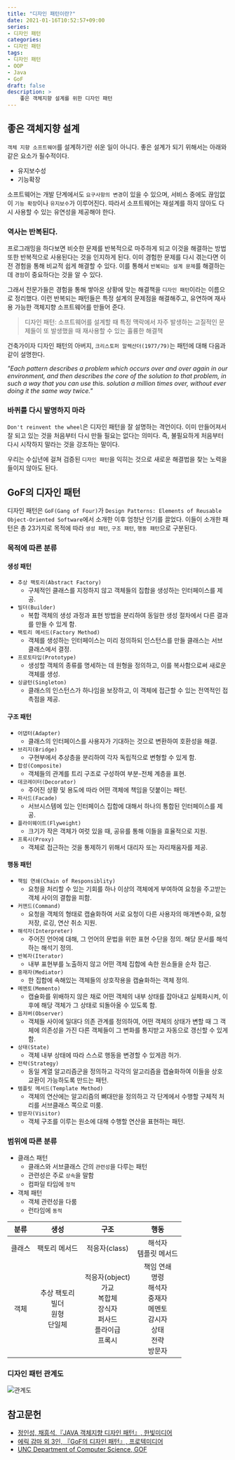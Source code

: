 ```yaml
---
title: "디자인 패턴이란?"
date: 2021-01-16T10:52:57+09:00
series:
- 디자인 패턴
categories:
- 디자인 패턴
tags:
- 디자인 패턴
- OOP
- Java
- GoF
draft: false
description: >
    좋은 객체지향 설계를 위한 디자인 패턴
---
```


좋은 객체지향 설계
---

`객체 지향 소프트웨어`를 설계하기란 쉬운 일이 아니다. 좋은 설계가 되기 위해서는 아래와 같은 요소가 필수적이다.

- 유지보수성
- 기능확장

소프트웨어는 개발 단계에서도 `요구사항의 변경`이 있을 수 있으며, 서비스 중에도 끊임없이 `기능 확장`이나 `유지보수`가 이루어진다. 따라서 소프트웨어는 재설계를 하지 않아도 다시 사용할 수 있는 유연성을 제공해야 한다.

### 역사는 반복된다.

프로그래밍을 하다보면 비슷한 문제를 반복적으로 마주하게 되고 이것을 해결하는 방법 또한 반복적으로 사용된다는 것을 인지하게 된다. 이미 경험한 문제를 다시 겪는다면 이전 경험을 통해 비교적 쉽게 해결할 수 있다. 이를 통해서 `반복되는 설계 문제`를 해결하는 데 `경험`이 중요하다는 것을 알 수 있다.

그래서 전문가들은 경험을 통해 쌓아온 상황에 맞는 해결책을 `디자인 패턴`이라는 이름으로 정리했다. 이런 반복되는 패턴들은 특정 설계의 문제점을 해결해주고, 유연하며 재사용 가능한 객체지향 소프트웨어를 만들어 준다.

> 디자인 패턴: 소프트웨어를 설계할 때 특정 맥락에서 자주 발생하는 고질적인 문제들이 또 발생했을 때 재사용할 수 있는 휼륭한 해결책

건축가이자 디자인 패턴의 아버지, `크리스토퍼 알렉산더(1977/79)`는 패턴에 대해 다음과 같이 설명한다.

*"Each pattern describes a problem which occurs over and over again in our environment, and then describes the core of the solution to that problem, in such a way that you can use this. solution a million times over, without ever doing it the same way twice."*

### 바퀴를 다시 발명하지 마라

`Don't reinvent the wheel`은 디자인 패턴을 잘 설명하는 격언이다. 이미 만들어져서 잘 되고 있는 것을 처음부터 다시 만들 필요는 없다는 의미다. 즉, 불필요하게 처음부터 다시 시작하지 말라는 것을 강조하는 말이다.

우리는 수십년에 걸쳐 검증된 `디자인 패턴`을 익히는 것으로 새로운 해결법을 찾는 노력을 들이지 않아도 된다.

GoF의 디자인 패턴
---

디자인 패턴은 `GoF(Gang of Four)`가 `Design Patterns: Elements of Reusable Object-Oriented Software`에서 소개한 이후 엄청난 인기를 끌었다. 이들이 소개한 패턴은 총 23가지로 목적에 따라 `생성 패턴`, `구조 패턴`, `행동 패턴`으로 구분된다.

### 목적에 따른 분류
#### 생성 패턴

- `추상 팩토리(Abstract Factory)`
  - 구체적인 클래스를 지정하지 않고 객체들의 집합을 생성하는 인터페이스를 제공.
- `빌더(Builder)`
  - 복합 객체의 생성 과정과 표현 방법을 분리하여 동일한 생성 절차에서 다른 결과를 만들 수 있게 함.
- `팩토리 메서드(Factory Method)`
  - 객체를 생성하는 인터페이스는 미리 정의하되 인스턴스를 만들 클래스는 서브클래스에서 결정.
- `프로토타입(Prototype)`
  - 생성할 객체의 종류를 명세하는 데 원형을 정의하고, 이를 복사함으로써 새로운 객체를 생성.
- `싱글턴(Singleton)`
  - 클래스의 인스턴스가 하나임을 보장하고, 이 객체에 접근할 수 있는 전역적인 접촉점을 제공.

#### 구조 패턴

- `어댑터(Adapter)`
  - 클래스의 인터페이스를 사용자가 기대하는 것으로 변환하여 호환성을 해결.
- `브리지(Bridge)`
  - 구현부에서 추상층을 분리하여 각자 독립적으로 변형할 수 있게 함.
- `합성(Composite)`
  - 객체들의 관계를 트리 구조로 구성하여 부분-전체 계층을 표현.
- `데코레이터(Decorator)`
  - 주어진 상황 및 용도에 따라 어떤 객체에 책임을 덧붙이는 패턴.
- `파사드(Facade)`
  - 서브시스템에 있는 인터페이스 집합에 대해서 하나의 통합된 인터페이스를 제공.
- `플라이웨이트(Flyweight)`
  - 크기가 작은 객체가 여럿 있을 때, 공유를 통해 이들을 효율적으로 지원.
- `프록시(Proxy)`
  - 객체로 접근하는 것을 통제하기 위해서 대리자 또는 자리채움자를 제공.

#### 행동 패턴

- `책임 연쇄(Chain of Responsiblity)`
  - 요청을 처리할 수 있는 기회를 하나 이상의 객체에게 부여하여 요청을 주고받는 객체 사이의 결합을 피함.
- `커맨드(Command)`
  - 요청을 객체의 형태로 캡슐화하여 서로 요청이 다른 사용자의 매개변수화, 요청 저장, 로깅, 연산 취소 지원.
- `해석자(Interpreter)`
  - 주어진 언어에 대해, 그 언어의 문법을 위한 표현 수단을 정의. 해당 문서를 해석하는 해석기 정의.
- `반복자(Iterator)`
  - 내부 표현부를 노출하지 않고 어떤 객체 집합에 속한 원소들을 순차 접근.
- `중재자(Mediator)`
  - 한 집합에 속해있는 객체들의 상호작용을 캡슐화하는 객체 정의.
- `메멘토(Memento)`
  - 캡슐화를 위배하지 않은 채로 어떤 객체의 내부 상태를 잡아내고 실체화시켜, 이후에 해당 객체가 그 상태로 되돌아올 수 있도록 함.
- `옵저버(Observer)`
  - 객체들 사이에 일대다 의존 관계를 정의하여, 어떤 객체의 상태가 변할 때 그 객체에 의존성을 가진 다른 객체들이 그 변화를 통지받고 자동으로 갱신할 수 있게 함.
- `상태(State)`
  - 객체 내부 상태에 따라 스스로 행동을 변경할 수 있게끔 허가.
- `전략(Strategy)`
  - 동일 계열 알고리즘군을 정의하고 각각의 알고리즘을 캡슐화하여 이들을 상호 교환이 가능하도록 만드는 패턴.
- `템플릿 메서드(Template Method)`
  - 객체의 연산에는 알고리즘의 뼈대만을 정의하고 각 단계에서 수행할 구체적 처리를 서브클래스 쪽으로 미룸.
- `방문자(Visitor)`
  - 객체 구조를 이루는 원소에 대해 수행할 연산을 표현하는 패턴.

### 범위에 따른 분류

- 클래스 패턴
  - 클래스와 서브클래스 간의 `관련성`을 다루는 패턴
  - 관련성은 주로 `상속`을 말함
  - 컴파일 타임에 `정적`
- 객체 패턴
  - 객체 관련성을 다룸
  - 런타임에 `동적`

|분류|생성|구조|행동|
|:--:|:--:|:--:|:--:|
|클래스|팩토리 메서드|적응자(class)|해석자<br>템플릿 메서드|
|객체|추상 팩토리<br>빌더<br>원형<br>단일체|적응자(object)<br>가교<br>복합체<br>장식자<br>퍼사드<br>플라이급<br>프록시|책임 연쇄<br>명령<br>해석자<br>중재자<br>메멘토<br>감시자<br>상태<br>전략<br>방문자|


### 디자인 패턴 관계도

![관계도](https://www.cs.unc.edu/~stotts/GOF/hires/Pictures/bigmap.gif)

참고문헌
---

- [정인성, 채흥석,『JAVA 객체지향 디자인 패턴』, 한빛미디어](http://www.yes24.com/Product/Goods/12501269)
- [에릭 감마 외 3인, 『GoF의 디자인 패턴』, 프로텍미디어](http://www.yes24.com/Product/Goods/17525598)
- [UNC Department of Computer Science, GOF](https://www.cs.unc.edu/~stotts/GOF/hires/contfso.htm)